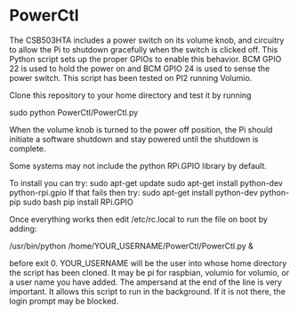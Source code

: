 # PowerCtl
The CSB503HTA includes a power switch on its volume knob, and circuitry to allow the Pi to shutdown gracefully when the switch is clicked off. This Python script sets up the proper GPIOs to enable this behavior. 
BCM GPIO 22 is used to hold the power on and BCM GPIO 24 is used to sense the power switch.
This script has been tested on PI2 running Volumio.

Clone this repository to your home directory and test it by running
  
  sudo python PowerCtl/PowerCtl.py
  
When the volume knob is turned to the power off position, the Pi should initiate a software shutdown and stay powered until the shutdown is complete. 

Some systems may not include the python RPi.GPIO library by default.

To install you can try:
  sudo apt-get update
  sudo apt-get install python-dev python-rpi.gpio
If that fails then try:
  sudo apt-get install python-dev python-pip
  sudo bash
  pip install RPi.GPIO

Once everything works then edit /etc/rc.local to run the file on boot by adding:

  /usr/bin/python /home/YOUR_USERNAME/PowerCtl/PowerCtl.py &

before exit 0. YOUR_USERNAME will be the user into whose home directory the script has been cloned. It may be pi for raspbian, volumio for volumio, or a user name you have added. The ampersand at the end of the line is very important. It allows this script to run in the background. If it is not there, the login prompt may be blocked.

